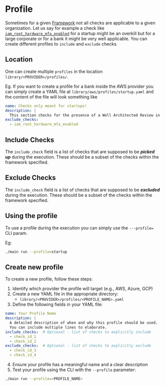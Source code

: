 # Profile

Sometimes for a given [Framework](https://github.com/comprinnotech/tevico-community/blob/8af9e0596f1b010712c657d12cacdf86888bbdf3/tevico/engine/entities/framework/framework_model.py#L16) not all checks are applicable to a given organization. Let us say for example a check like [`iam_root_hardware_mfa_enabled`](https://github.com/comprinnotech/tevico-community/blob/8af9e0596f1b010712c657d12cacdf86888bbdf3/library/aws/checks/iam/iam_root_hardware_mfa_enabled.py#L11) for a startup might be an overkill but for a large corporate or for a bank it might be very well applicable. You can create different profiles to `include` and `exclude` checks.

## Location

One can create multiple `profiles` in the location `library/<PROVIDER>/profiles/`.

Eg. If you want to create a profile for a bank inside the AWS provider you can simply create a YAML file at `library/aws/profiles/startup.yaml` and the content of the file will look something like

```YAML title="startup.yaml"
name: Checks only meant for startups!
description: |
  This section checks for the presence of a Well Architected Review in the AWS account and is only meant for startups.
exclude_checks:
  - iam_root_hardware_mfa_enabled
```

## Include Checks

The `include_check` field is a list of checks that are supposed to be ***picked up*** during the execution. These should be a subset of the checks within the framework specified.

## Exclude Checks

The `include_check` field is a list of checks that are supposed to be ***excluded*** during the execution. These should be a subset of the checks within the framework specified.

## Using the profile

To use a profile during the execution you can simply use the `---profile=` CLI param.

Eg:

```bash title="Using the --profile param"
./main run --profile=startup
```

## Create new profile

To create a new profile, follow these steps:

1. Identify which provider the profile will target (e.g., AWS, Azure, GCP)
2. Create a new YAML file in the appropriate directory:
    - `library/<PROVIDER>/profiles/<PROFILE_NAME>.yaml`
3. Define the following fields in your YAML file:

```yaml
name: Your Profile Name
description: |
  A detailed description of when and why this profile should be used.
  You can include multiple lines to elaborate.
include_checks:  # Optional - list of checks to explicitly include
  - check_id_1
  - check_id_2
exclude_checks:  # Optional - list of checks to explicitly exclude
  - check_id_3
  - check_id_4
```

4. Ensure your profile has a meaningful name and a clear description
5. Test your profile using the CLI with the `--profile` parameter:

```bash
./main run --profile=<PROFILE_NAME>
```
